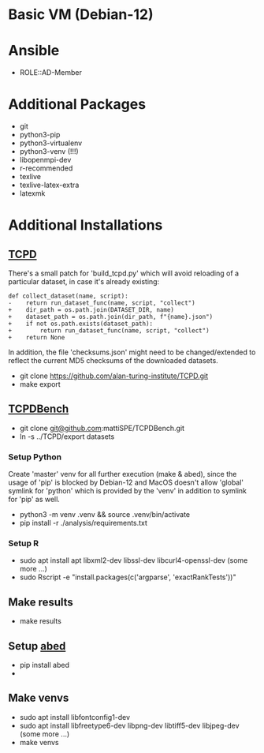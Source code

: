 # Basic VM (Debian-12)
# Ansible 
* ROLE::AD-Member

# Additional Packages
- git
- python3-pip
- python3-virtualenv
- python3-venv (!!!)
- libopenmpi-dev
- r-recommended
- texlive
- texlive-latex-extra
- latexmk

# Additional Installations
## [TCPD](https://github.com/alan-turing-institute/TCPD)
There's a small patch for 'build_tcpd.py' which will avoid reloading of a particular dataset, in case it's already existing:
```
def collect_dataset(name, script):
-    return run_dataset_func(name, script, "collect")
+    dir_path = os.path.join(DATASET_DIR, name)
+    dataset_path = os.path.join(dir_path, f"{name}.json")
+    if not os.path.exists(dataset_path):
+        return run_dataset_func(name, script, "collect")
+    return None
```
In addition, the file 'checksums.json' might need to be changed/extended to reflect the current MD5 checksums of the downloaded datasets.
 
- git clone https://github.com/alan-turing-institute/TCPD.git
- make export

## [TCPDBench](https://github.com/mattiSPE/TCPDBench)
- git clone git@github.com:mattiSPE/TCPDBench.git
- ln -s ../TCPD/export datasets

### Setup Python
Create 'master' venv for all further execution (make & abed), since the usage of 'pip' is blocked by Debian-12 and MacOS doesn't allow 'global' symlink for 'python' which is provided by the 'venv' in addition to symlink for 'pip' as well.

- python3 -m venv .venv && source .venv/bin/activate
- pip install -r ./analysis/requirements.txt

### Setup R
- sudo apt install apt libxml2-dev libssl-dev libcurl4-openssl-dev (some more ...)
- sudo Rscript -e "install.packages(c('argparse', 'exactRankTests'))"

## Make results
- make results

## Setup [abed](https://gjjvdburg.github.io/abed/usage/installation.html)
- pip install abed
- 

## Make venvs
- sudo apt install libfontconfig1-dev
- sudo apt install libfreetype6-dev libpng-dev libtiff5-dev libjpeg-dev  (some more ...)
- make venvs
